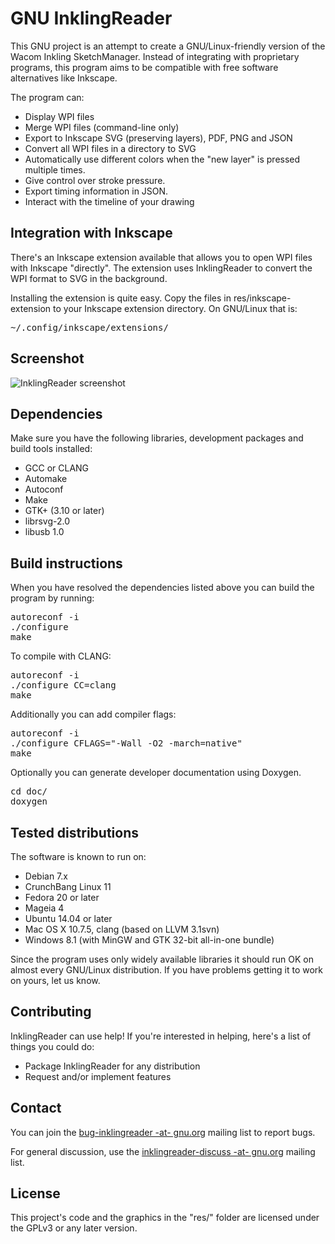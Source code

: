 GNU InklingReader
=================

This GNU project is an attempt to create a GNU/Linux-friendly version of the
Wacom Inkling SketchManager. Instead of integrating with proprietary programs,
this program aims to be compatible with free software alternatives like Inkscape.

The program can:

* Display WPI files
* Merge WPI files (command-line only)
* Export to Inkscape SVG (preserving layers), PDF, PNG and JSON
* Convert all WPI files in a directory to SVG
* Automatically use different colors when the "new layer" is pressed multiple times.
* Give control over stroke pressure.
* Export timing information in JSON.
* Interact with the timeline of your drawing

Integration with Inkscape
-------------------------

There's an Inkscape extension available that allows you to open WPI files with 
Inkscape "directly". The extension uses InklingReader to convert the WPI format 
to SVG in the background.

Installing the extension is quite easy. Copy the files in res/inkscape-extension
to your Inkscape extension directory. On GNU/Linux that is:
<pre>~/.config/inkscape/extensions/</pre>

Screenshot
----------

![InklingReader screenshot](http://roelj.com/Inkling_5.png)

Dependencies
------------

Make sure you have the following libraries, development packages and build 
tools installed:

* GCC or CLANG
* Automake
* Autoconf
* Make
* GTK+ (3.10 or later)
* librsvg-2.0
* libusb 1.0


Build instructions
------------------
When you have resolved the dependencies listed above you can build 
the program by running:
<pre>
autoreconf -i
./configure
make
</pre>

To compile with CLANG:
<pre>
autoreconf -i
./configure CC=clang
make
</pre>

Additionally you can add compiler flags:
<pre>
autoreconf -i
./configure CFLAGS="-Wall -O2 -march=native"
make
</pre>

Optionally you can generate developer documentation using Doxygen.
<pre>
cd doc/
doxygen
</pre>

Tested distributions
--------------------

The software is known to run on:

* Debian 7.x
* CrunchBang Linux 11
* Fedora 20 or later
* Mageia 4
* Ubuntu 14.04 or later
* Mac OS X 10.7.5, clang (based on LLVM 3.1svn)
* Windows 8.1 (with MinGW and GTK 32-bit all-in-one bundle)

Since the program uses only widely available libraries it should run OK 
on almost every GNU/Linux distribution. If you have problems getting it
to work on yours, let us know.

Contributing
------------

InklingReader can use help! If you're interested in helping, here's a list 
of things you could do:

* Package InklingReader for any distribution
* Request and/or implement features

Contact
-------

You can join the [bug-inklingreader -at- gnu.org](https://lists.gnu.org/mailman/listinfo/bug-inklingreader)
mailing list to report bugs.

For general discussion, use the
[inklingreader-discuss -at- gnu.org](https://lists.gnu.org/mailman/listinfo/inklingreader-discuss)
mailing list.

License
-------

This project's code and the graphics in the "res/" folder are licensed under
the GPLv3 or any later version.

